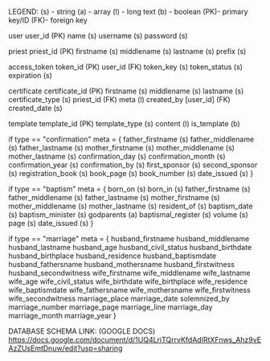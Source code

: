 LEGEND:
	(s) - string
	(a)	- array
	(l) - long text
	(b) - boolean
	(PK)- primary key/ID
	(FK)- foreign key

user
	user_id (PK)
	name (s)
	username (s)
	password (s)

priest
	priest_id (PK)
	firstname (s)
	middlename (s)
	lastname (s)
	prefix (s)


access_token
	token_id (PK)
	user_id (FK)
	token_key (s)
	token_status (s)
	expiration (s)

certificate
	certificate_id (PK)
	firstname (s)
	middlename (s)
	lastname (s)
	certificate_type (s)
	priest_id (FK)
	meta (l)
	created_by [user_id] (FK)
	created_date (s)

template 
	template_id (PK)
	template_type (s)
	content (l)
	is_template (b)


if type == "confirmation"
meta = {
	father_firstname (s)
	father_middlename (s)
	father_lastname (s)
	mother_firstname (s)
	mother_middlename (s)
	mother_lastname (s)
	confirmation_day (s)
	confirmation_month (s)
	confirmation_year (s)
	confirmation_by (s)
	first_sponsor (s)
	second_sponsor (s)
	registration_book (s)
	book_page (s)
	book_number (s)
	date_issued (s)
}


if type == "baptism"
meta = {
	born_on (s)
	born_in (s)
	father_firstname (s)
	father_middlename (s)
	father_lastname (s)
	mother_firstname (s)
	mother_middlename (s)
	mother_lastname (s)
	resident_of (s)
	baptism_date (s)
	baptism_minister (s)
	godparents (a)
	baptismal_register (s)
	volume (s)
	page (s)
	date_issued (s)
}

if type == "marriage"
meta = {
	husband_firstname
	husband_middlename
	husband_lastname
	husband_age
	husband_civil_status
	husband_birthdate
	husband_birthplace
	husband_residence
	husband_baptismdate
	husband_fathersname
	husband_mothersname
	husband_firstwitness
	husband_secondwitness
	wife_firstname
	wife_middlename
	wife_lastname
	wife_age
	wife_civil_status
	wife_birthdate
	wife_birthplace
	wife_residence
	wife_baptismdate
	wife_fathersname
	wife_mothersname
	wife_firstwitness
	wife_secondwitness
	marriage_place
	marriage_date
	solemnized_by
	marriage_number
	marriage_page
	marriage_line
	marriage_day
	marriage_month
	marriage_year
}



DATABASE SCHEMA LINK: (GOOGLE DOCS)
https://docs.google.com/document/d/1UQ4LriTQrrvKfdAdIRtXFnws_Ahz9vEAzZUsEmtDnuw/edit?usp=sharing
